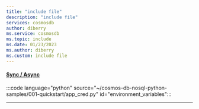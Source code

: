 ```yaml
---
title: "include file"
description: "include file"
services: cosmosdb
author: diberry
ms.service: cosmosdb
ms.topic: include
ms.date: 01/23/2023
ms.author: diberry
ms.custom: include file
---
```


#### [Sync / Async](#tab/sync+async)

:::code language="python" source="~/cosmos-db-nosql-python-samples/001-quickstart/app_cred.py" id="environment_variables":::

---
